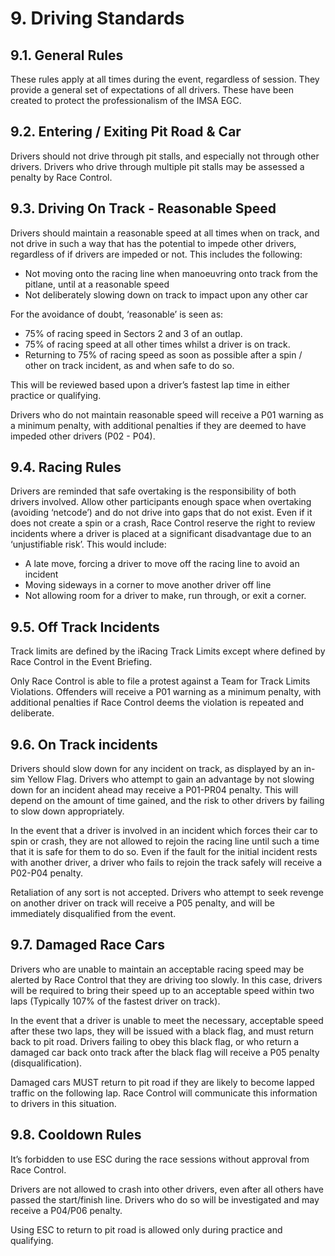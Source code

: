 # 9. Driving Standards

## 9.1. General Rules
These rules apply at all times during the event, regardless of session. They provide a general set of expectations of all drivers. These have been created to protect the professionalism of the IMSA EGC.

## 9.2. Entering / Exiting Pit Road & Car
Drivers should not drive through pit stalls, and especially not through other drivers. Drivers who drive through multiple pit stalls may be assessed a penalty by Race Control.

## 9.3. Driving On Track - Reasonable Speed
Drivers should maintain a reasonable speed at all times when on track, and not drive in such a way that has the potential to impede other drivers, regardless of if drivers are impeded or not. This includes the following:
- Not moving onto the racing line when manoeuvring onto track from the pitlane, until at a reasonable speed
- Not deliberately slowing down on track to impact upon any other car

For the avoidance of doubt, ‘reasonable’ is seen as:
- 75% of racing speed in Sectors 2 and 3 of an outlap.
- 75% of racing speed at all other times whilst a driver is on track.
- Returning to 75% of racing speed as soon as possible after a spin / other on track incident, as and when safe to do so.

This will be reviewed based upon a driver’s fastest lap time in either practice or qualifying.

Drivers who do not maintain reasonable speed will receive a P01 warning as a minimum penalty, with additional penalties if they are deemed to have impeded other drivers (P02 - P04).

## 9.4. Racing Rules
Drivers are reminded that safe overtaking is the responsibility of both drivers involved. Allow other participants enough space when overtaking (avoiding ‘netcode’) and do not drive into gaps that do not exist. Even if it does not create a spin or a crash, Race Control reserve the right to review incidents where a driver is placed at a significant disadvantage due to an ‘unjustifiable risk’. This would include:

- A late move, forcing a driver to move off the racing line to avoid an incident
- Moving sideways in a corner to move another driver off line
- Not allowing room for a driver to make, run through, or exit a corner.

## 9.5. Off Track Incidents
Track limits are defined by the iRacing Track Limits except where defined by Race Control in the Event Briefing.

Only Race Control is able to file a protest against a Team for Track Limits Violations. Offenders will receive a P01 warning as a minimum penalty, with additional penalties if Race Control deems the violation is repeated and deliberate.

## 9.6. On Track incidents
Drivers should slow down for any incident on track, as displayed by an in-sim Yellow Flag. Drivers who attempt to gain an advantage by not slowing down for an incident ahead may receive a P01-PR04 penalty. This will depend on the amount of time gained, and the risk to other drivers by failing to slow down appropriately.

In the event that a driver is involved in an incident which forces their car to spin or crash, they are not allowed to rejoin the racing line until such a time that it is safe for them to do so. Even if the fault for the initial incident rests with another driver, a driver who fails to rejoin the track safely will receive a P02-P04 penalty.

Retaliation of any sort is not accepted. Drivers who attempt to seek revenge on another driver on track will receive a P05 penalty, and will be immediately disqualified from the event.

## 9.7.	Damaged Race Cars
Drivers who are unable to maintain an acceptable racing speed may be alerted by Race Control that they are driving too slowly. In this case, drivers will be required to bring their speed up to an acceptable speed within two laps (Typically 107% of the fastest driver on track).

In the event that a driver is unable to meet the necessary, acceptable speed after these two laps, they will be issued with a black flag, and must return back to pit road. Drivers failing to obey this black flag, or who return a damaged car back onto track after the black flag will receive a P05 penalty (disqualification).

Damaged cars MUST return to pit road if they are likely to become lapped traffic on the following lap. Race Control will communicate this information to drivers in this situation.

## 9.8.	Cooldown Rules
It’s forbidden to use ESC during the race sessions without approval from Race Control.

Drivers are not allowed to crash into other drivers, even after all others have passed the start/finish line. Drivers who do so will be investigated and may receive a P04/P06 penalty.

Using ESC to return to pit road is allowed only during practice and qualifying.
